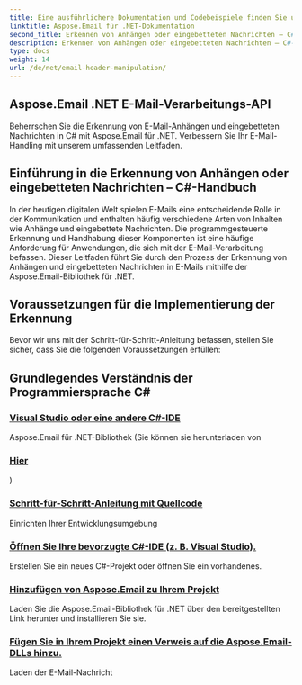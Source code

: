 ```yaml
---
title: Eine ausführlichere Dokumentation und Codebeispiele finden Sie unter
linktitle: Aspose.Email für .NET-Dokumentation
second_title: Erkennen von Anhängen oder eingebetteten Nachrichten – C#-Handbuch
description: Erkennen von Anhängen oder eingebetteten Nachrichten – C#-Handbuch
type: docs
weight: 14
url: /de/net/email-header-manipulation/
---
```


##  Aspose.Email .NET E-Mail-Verarbeitungs-API

 Beherrschen Sie die Erkennung von E-Mail-Anhängen und eingebetteten Nachrichten in C# mit Aspose.Email für .NET. Verbessern Sie Ihr E-Mail-Handling mit unserem umfassenden Leitfaden.

## Einführung in die Erkennung von Anhängen oder eingebetteten Nachrichten – C#-Handbuch

In der heutigen digitalen Welt spielen E-Mails eine entscheidende Rolle in der Kommunikation und enthalten häufig verschiedene Arten von Inhalten wie Anhänge und eingebettete Nachrichten. Die programmgesteuerte Erkennung und Handhabung dieser Komponenten ist eine häufige Anforderung für Anwendungen, die sich mit der E-Mail-Verarbeitung befassen. Dieser Leitfaden führt Sie durch den Prozess der Erkennung von Anhängen und eingebetteten Nachrichten in E-Mails mithilfe der Aspose.Email-Bibliothek für .NET.

## Voraussetzungen für die Implementierung der Erkennung

Bevor wir uns mit der Schritt-für-Schritt-Anleitung befassen, stellen Sie sicher, dass Sie die folgenden Voraussetzungen erfüllen:

## Grundlegendes Verständnis der Programmiersprache C#
### [Visual Studio oder eine andere C#-IDE](./modifying-email-addresses-with-csharp/)
 Aspose.Email für .NET-Bibliothek (Sie können sie herunterladen von
### [Hier](./changing-fonts-during-mht-conversion-using-csharp/)
)
### [Schritt-für-Schritt-Anleitung mit Quellcode](./custom-hyperlink-rendering-in-csharp/)
Einrichten Ihrer Entwicklungsumgebung
### [Öffnen Sie Ihre bevorzugte C#-IDE (z. B. Visual Studio).](./defining-custom-order-of-information-in-mhtml-with-csharp/)
Erstellen Sie ein neues C#-Projekt oder öffnen Sie ein vorhandenes.
### [Hinzufügen von Aspose.Email zu Ihrem Projekt](./csharp-guide-extracting-email-headers/)
Laden Sie die Aspose.Email-Bibliothek für .NET über den bereitgestellten Link herunter und installieren Sie sie. 
### [Fügen Sie in Ihrem Projekt einen Verweis auf die Aspose.Email-DLLs hinzu.](./specifying-custom-headers-in-csharp/)
Laden der E-Mail-Nachricht